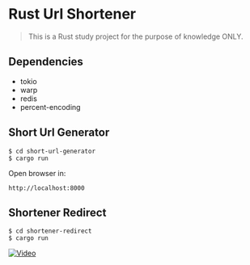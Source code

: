 # Rust Url Shortener
> This is a Rust study project for the purpose of knowledge ONLY.
 
## Dependencies
- tokio
- warp
- redis
- percent-encoding 
## Short Url Generator
```
$ cd short-url-generator
$ cargo run
```
Open browser in:
```
http://localhost:8000
```
## Shortener Redirect
```
$ cd shortener-redirect
$ cargo run
```
[![Video]()](https://user-images.githubusercontent.com/8452419/122085842-83564b00-cdd9-11eb-8167-11e162d56638.mp4)

